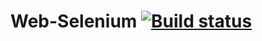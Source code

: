 # Web-Selenium [![Build status](https://ci.appveyor.com/api/projects/status/vvkq77mm5bae584b?svg=true)](https://ci.appveyor.com/project/Kisulen/web-selenide)